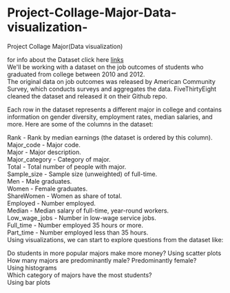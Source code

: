 # Project-Collage-Major-Data-visualization-
Project Collage Major(Data visualization)

for info about the Dataset click here [links](https://data.world/fivethirtyeight/college-majors)<br>
We'll be working with a dataset on the job outcomes of students who graduated from college between 2010 and 2012.<br> The original data on job outcomes was released by American Community Survey, which conducts surveys and aggregates the data. FiveThirtyEight cleaned the dataset and released it on their Github repo.

Each row in the dataset represents a different major in college and contains information on gender diversity, employment rates, median salaries, and more. Here are some of the columns in the dataset:

Rank - Rank by median earnings (the dataset is ordered by this column).
Major_code - Major code.<br>
Major - Major description.<br>
Major_category - Category of major.<br>
Total - Total number of people with major.<br>
Sample_size - Sample size (unweighted) of full-time.<br>
Men - Male graduates.<br>
Women - Female graduates.<br>
ShareWomen - Women as share of total.<br>
Employed - Number employed.<br>
Median - Median salary of full-time, year-round workers.<br>
Low_wage_jobs - Number in low-wage service jobs.<br>
Full_time - Number employed 35 hours or more.<br>
Part_time - Number employed less than 35 hours.<br>
Using visualizations, we can start to explore questions from the dataset like:

Do students in more popular majors make more money?
Using scatter plots<br>
How many majors are predominantly male? Predominantly female?<br>
Using histograms<br>
Which category of majors have the most students?<br>
Using bar plots
